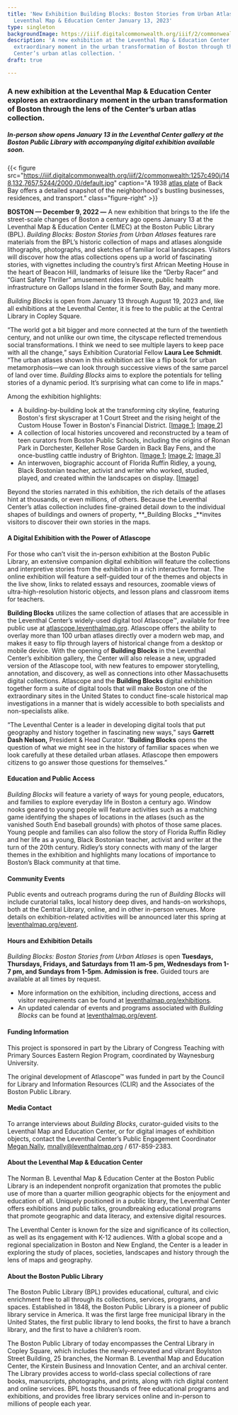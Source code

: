 ```yaml
---
title: 'New Exhibition Building Blocks: Boston Stories from Urban Atlases opens at
  Leventhal Map & Education Center January 13, 2023'
type: singleton
backgroundImage: https://iiif.digitalcommonwealth.org/iiif/2/commonwealth:ht24zx167/1700,2065,4591,2867/2000,/0/default.jpg
description: 'A new exhibition at the Leventhal Map & Education Center explores an
  extraordinary moment in the urban transformation of Boston through the lens of the
  Center’s urban atlas collection. '
draft: true

---
```

### A new exhibition at the Leventhal Map & Education Center explores an extraordinary moment in the urban transformation of Boston through the lens of the Center’s urban atlas collection.

##### In-person show opens January 13 in the Leventhal Center gallery at the Boston Public Library with accompanying digital exhibition available soon.

{{< figure src="https://iiif.digitalcommonwealth.org/iiif/2/commonwealth:1257c490j/148,132,7657,5244/2000,/0/default.jpg" caption="A 1938 [atlas plate]() of Back Bay offers a detailed snapshot of the neighborhood's bustling businesses, residences, and transport." class="figure-right" >}}

**BOSTON — December 9, 2022 —** A new exhibition that brings to the life the street-scale changes of Boston a century ago opens January 13 at the Leventhal Map & Education Center (LMEC) at the Boston Public Library (BPL). _Building Blocks: Boston Stories from Urban Atlases_ features rare materials from the BPL’s historic collection of maps and atlases alongside lithographs, photographs, and sketches of familiar local landscapes. Visitors will discover how the atlas collections opens up a world of fascinating stories, with vignettes including the country’s first African Meeting House in the heart of Beacon Hill, landmarks of leisure like the “Derby Racer” and “Giant Safety Thriller” amusement rides in Revere, public health infrastructure on Gallops Island in the former South Bay, and many more.

_Building Blocks_ is open from January 13 through August 19, 2023 and, like all exhibitions at the Leventhal Center, it is free to the public at the Central Library in Copley Square.

“The world got a bit bigger and more connected at the turn of the twentieth century, and not unlike our own time, the cityscape reflected tremendous social transformations. I think we need to see multiple layers to keep pace with all the change,” says Exhibition Curatorial Fellow **Laura Lee Schmidt**. “The urban atlases shown in this exhibition act like a flip book for urban metamorphosis—we can look through successive views of the same parcel of land over time. _Building Blocks_ aims to explore the potentials for telling stories of a dynamic period. It’s surprising what can come to life in maps.”

Among the exhibition highlights:

* A building-by-building look at the transforming city skyline, featuring Boston's first skyscraper at 1 Court Street and the rising height of the Custom House Tower in Boston's Financial District. \[[Image 1](https://www.digitalcommonwealth.org/search/commonwealth-oai:h415rv54v); [Image 2](https://www.digitalcommonwealth.org/search/commonwealth:2801pj41r)\]
* A collection of local histories uncovered and reconstructed by a team of teen curators from Boston Public Schools, including the origins of Ronan Park in Dorchester, Kelleher Rose Garden in Back Bay Fens, and the once-bustling cattle industry of Brighton. \[[Image 1](https://collections.leventhalmap.org/search/commonwealth:1257bz472); [Image 2](https://collections.leventhalmap.org/search/commonwealth:1257c3871); [Image 3](https://www.digitalcommonwealth.org/search/commonwealth:0c4862940)\]
* An interwoven, biographic account of Florida Ruffin Ridley, a young, Black Bostonian teacher, activist and writer who worked, studied, played, and created within the landscapes on display. \[[Image](https://bostonpubliclibrary.sharepoint.com/sites/LeventhalMap/Shared%20Documents/Forms/AllItems.aspx?id=%2Fsites%2FLeventhalMap%2FShared%20Documents%2FEducation%2FK%2D12%2FExhibitions%2FBuilding%20Blocks%2FFlorida%2FImages%20for%20design%2FCC%5Fconvention%2Ejpeg&parent=%2Fsites%2FLeventhalMap%2FShared%20Documents%2FEducation%2FK%2D12%2FExhibitions%2FBuilding%20Blocks%2FFlorida%2FImages%20for%20design&p=true&ga=1)\]

Beyond the stories narrated in this exhibition, the rich details of the atlases hint at thousands, or even millions, of others. Because the Leventhal Center’s atlas collection includes fine-grained detail down to the individual shapes of buildings and owners of property, **_Building Blocks _**invites visitors to discover their own stories in the maps.

#### A Digital Exhibition with the Power of Atlascope

For those who can’t visit the in-person exhibition at the Boston Public Library, an extensive companion digital exhibition will feature the collections and interpretive stories from the exhibition in a rich interactive format. The online exhibition will feature a self-guided tour of the themes and objects in the live show, links to related essays and resources, zoomable views of ultra-high-resolution historic objects, and lesson plans and classroom items for teachers.

**Building Blocks** utilizes the same collection of atlases that are accessible in the Leventhal Center’s widely-used digital tool Atlascope™, available for free public use at [atlascope.leventhalmap.org](http://atlascope.leventhalmap.org). Atlascope offers the ability to overlay more than 100 urban atlases directly over a modern web map, and makes it easy to flip through layers of historical change from a desktop or mobile device. With the opening of **Building Blocks** in the Leventhal Center’s exhibition gallery, the Center will also release a new, upgraded version of the Atlascope tool, with new features to empower storytelling, annotation, and discovery, as well as connections into other Massachusetts digital collections. Atlascope and the **Building Blocks** digital exhibition together form a suite of digital tools that will make Boston one of the extraordinary sites in the United States to conduct fine-scale historical map investigations in a manner that is widely accessible to both specialists and non-specialists alike.

“The Leventhal Center is a leader in developing digital tools that put geography and history together in fascinating new ways,” says **Garrett Dash Nelson,** President & Head Curator. “**Building Blocks** opens the question of what we might see in the history of familiar spaces when we look carefully at these detailed urban atlases. Atlascope then empowers citizens to go answer those questions for themselves.”

#### Education and Public Access

_Building Blocks_ will feature a variety of ways for young people, educators, and families to explore everyday life in Boston a century ago. Window nooks geared to young people will feature activities such as a matching game identifying the shapes of locations in the atlases (such as the vanished South End baseball grounds) with photos of those same places. Young people and families can also follow the story of Florida Ruffin Ridley and her life as a young, Black Bostonian teacher, activist and writer at the turn of the 20th century. Ridley’s story connects with many of the larger themes in the exhibition and highlights many locations of importance to Boston’s Black community at that time.

#### Community Events

Public events and outreach programs during the run of _Building Blocks_ will include curatorial talks, local history deep dives, and hands-on workshops, both at the Central Library, online, and in other in-person venues. More details on exhibition-related activities will be announced later this spring at [leventhalmap.org/event](http://leventhalmap.org/event).

#### Hours and Exhibition Details

_Building Blocks: Boston Stories from Urban Atlases_ is open **Tuesdays, Thursdays, Fridays, and Saturdays from 11 am-5 pm, Wednesdays from 1-7 pm, and Sundays from 1-5pm. Admission is free.** Guided tours are available at all times by request.

* More information on the exhibition, including directions, access and visitor requirements can be found at [leventhalmap.org/exhibitions](https://leventhalmap.org/exhibtions).
* An updated calendar of events and programs associated with _Building Blocks_ can be found at [leventhalmap.org/event](https://leventhalmap.org/event).

#### Funding Information

This project is sponsored in part by the Library of Congress Teaching with Primary Sources Eastern Region Program, coordinated by Waynesburg University.

The original development of Atlascope™ was funded in part by the Council for Library and Information Resources (CLIR) and the Associates of the Boston Public Library.

#### Media Contact

To arrange interviews about _Building Blocks_, curator-guided visits to the Leventhal Map and Education Center, or for digital images of exhibition objects, contact the Leventhal Center’s Public Engagement Coordinator [Megan Nally](https://www.leventhalmap.org/about/people/megan-nally/), [mnally@leventhalmap.org](mailto:mnally@leventhalmap.org) / 617-859-2383.

#### About the Leventhal Map & Education Center

The Norman B. Leventhal Map & Education Center at the Boston Public Library is an independent nonprofit organization that promotes the public use of more than a quarter million geographic objects for the enjoyment and education of all. Uniquely positioned in a public library, the Leventhal Center offers exhibitions and public talks, groundbreaking educational programs that promote geographic and data literacy, and extensive digital resources.

The Leventhal Center is known for the size and significance of its collection, as well as its engagement with K-12 audiences. With a global scope and a regional specialization in Boston and New England, the Center is a leader in exploring the study of places, societies, landscapes and history through the lens of maps and geography.

#### About the Boston Public Library

The Boston Public Library (BPL) provides educational, cultural, and civic enrichment free to all through its collections, services, programs, and spaces. Established in 1848, the Boston Public Library is a pioneer of public library service in America. It was the first large free municipal library in the United States, the first public library to lend books, the first to have a branch library, and the first to have a children’s room.

The Boston Public Library of today encompasses the Central Library in Copley Square, which includes the newly-renovated and vibrant Boylston Street Building, 25 branches, the Norman B. Leventhal Map and Education Center, the Kirstein Business and Innovation Center, and an archival center. The Library provides access to world-class special collections of rare books, manuscripts, photographs, and prints, along with rich digital content and online services. BPL hosts thousands of free educational programs and exhibitions, and provides free library services online and in-person to millions of people each year.
